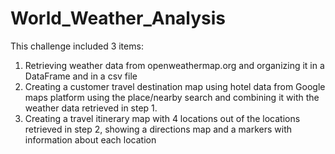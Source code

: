 # World_Weather_Analysis

This challenge included 3 items:

1. Retrieving weather data from openweathermap.org and organizing it in a DataFrame and in a csv file
2. Creating a customer travel destination map using hotel data from Google maps platform using the place/nearby search and combining it with the weather data retrieved in step 1. 
3. Creating a travel itinerary map with 4 locations out of the locations retrieved in step 2, showing a directions map and a markers with information about each location 